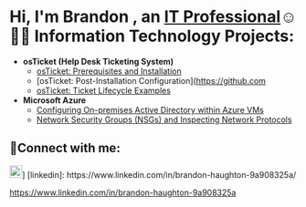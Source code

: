 <h1>Hi, I'm Brandon , an <a href="https://linkedin.com/in/brandon-haughton-9a908325a">IT Professional</a>☺</h1.   

<h2>👨‍💻 Information Technology Projects:</h2>

- <b>osTicket (Help Desk Ticketing System)</b>
  - [osTicket: Prerequisites and Installation](https://github.com/-prereqs)
  - [osTicket: Post-Installation Configuration](https://github.com
  - [osTicket: Ticket Lifecycle Examples](https://github.com//ticket-lifecycle)
- <b>Microsoft Azure</b>
  - [Configuring On-premises Active Directory within Azure VMs](https://github.com/joshmadakorcc/configure-ad)
  - [Network Security Groups (NSGs) and Inspecting Network Protocols](https://github.com/joshmadakorcc/azure-network-protocols)

<h2>🤳Connect with me:</h2>   
<img alt="brandon| LinkedIn" width="22px" src="https://cdn-icons-png.flaticon.com/512/174/174857.png" />]
[linkedin]: https://www.linkedin.com/in/brandon-haughton-9a908325a/

https://www.linkedin.com/in/brandon-haughton-9a908325a
